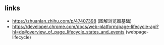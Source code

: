 ## links
- https://zhuanlan.zhihu.com/p/47407398 (图解浏览器基础)
- https://developer.chrome.com/docs/web-platform/page-lifecycle-api?hl=de#overview_of_page_lifecycle_states_and_events (webpage-lifecycle)
